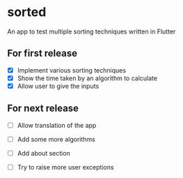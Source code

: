 # sorted

An app to test multiple sorting techniques written in Flutter

## For first release

- [x] Implement various sorting techniques
- [x] Show the time taken by an algorithm to calculate
- [x] Allow user to give the inputs

## For next release

- [ ] Allow translation of the app
- [ ] Add some more algorithms
- [ ] Add about section
- [ ] Try to raise more user exceptions

